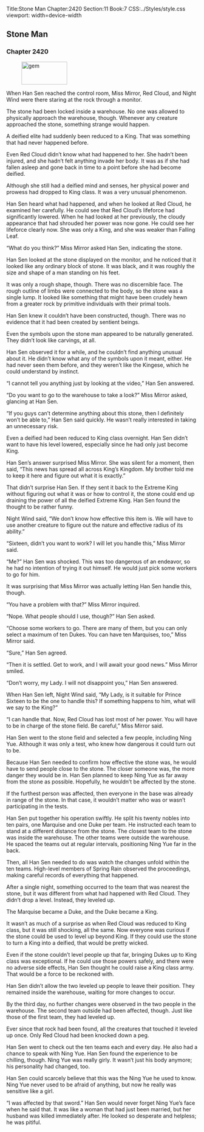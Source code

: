 Title:Stone Man 
Chapter:2420 
Section:11 
Book:7 
CSS:../Styles/style.css 
viewport: width=device-width
  
## Stone Man
### Chapter 2420 
<figure>
	<img src="../Images/gem.gif" alt="gem" id="gem" width="120" height="60" />
</figure>
  

  
  When Han Sen reached the control room, Miss Mirror, Red Cloud, and Night Wind were there staring at the rock through a monitor.

The stone had been locked inside a warehouse. No one was allowed to physically approach the warehouse, though. Whenever any creature approached the stone, something strange would happen.

A deified elite had suddenly been reduced to a King. That was something that had never happened before.

Even Red Cloud didn’t know what had happened to her. She hadn’t been injured, and she hadn’t felt anything invade her body. It was as if she had fallen asleep and gone back in time to a point before she had become deified.

Although she still had a deified mind and senses, her physical power and prowess had dropped to King class. It was a very unusual phenomenon.

Han Sen heard what had happened, and when he looked at Red Cloud, he examined her carefully. He could see that Red Cloud’s lifeforce had significantly lowered. When he had looked at her previously, the cloudy appearance that had shrouded her power was now gone. He could see her lifeforce clearly now. She was only a King, and she was weaker than Falling Leaf.

“What do you think?” Miss Mirror asked Han Sen, indicating the stone.

Han Sen looked at the stone displayed on the monitor, and he noticed that it looked like any ordinary block of stone. It was black, and it was roughly the size and shape of a man standing on his feet.

It was only a rough shape, though. There was no discernible face. The rough outline of limbs were connected to the body, so the stone was a single lump. It looked like something that might have been crudely hewn from a greater rock by primitive individuals with their primal tools.

Han Sen knew it couldn’t have been constructed, though. There was no evidence that it had been created by sentient beings.

Even the symbols upon the stone man appeared to be naturally generated. They didn’t look like carvings, at all.

Han Sen observed it for a while, and he couldn’t find anything unusual about it. He didn’t know what any of the symbols upon it meant, either. He had never seen them before, and they weren’t like the Kingese, which he could understand by instinct.

“I cannot tell you anything just by looking at the video,” Han Sen answered.

“Do you want to go to the warehouse to take a look?” Miss Mirror asked, glancing at Han Sen.

“If you guys can’t determine anything about this stone, then I definitely won’t be able to,” Han Sen said quickly. He wasn’t really interested in taking an unnecessary risk.

Even a deified had been reduced to King class overnight. Han Sen didn’t want to have his level lowered, especially since he had only just become King.

Han Sen’s answer surprised Miss Mirror. She was silent for a moment, then said, “This news has spread all across King’s Kingdom. My brother told me to keep it here and figure out what it is exactly.”

That didn’t surprise Han Sen. If they sent it back to the Extreme King without figuring out what it was or how to control it, the stone could end up draining the power of all the deified Extreme King. Han Sen found the thought to be rather funny.

Night Wind said, “We don’t know how effective this item is. We will have to use another creature to figure out the nature and effective radius of its ability.”

“Sixteen, didn’t you want to work? I will let you handle this,” Miss Mirror said.

“Me?” Han Sen was shocked. This was too dangerous of an endeavor, so he had no intention of trying it out himself. He would just pick some workers to go for him.

It was surprising that Miss Mirror was actually letting Han Sen handle this, though.

“You have a problem with that?” Miss Mirror inquired.

“Nope. What people should I use, though?” Han Sen asked.

“Choose some workers to go. There are many of them, but you can only select a maximum of ten Dukes. You can have ten Marquises, too,” Miss Mirror said.

“Sure,” Han Sen agreed.

“Then it is settled. Get to work, and I will await your good news.” Miss Mirror smiled.

“Don’t worry, my Lady. I will not disappoint you,” Han Sen answered.

When Han Sen left, Night Wind said, “My Lady, is it suitable for Prince Sixteen to be the one to handle this? If something happens to him, what will we say to the King?”

“I can handle that. Now, Red Cloud has lost most of her power. You will have to be in charge of the stone field. Be careful,” Miss Mirror said.

Han Sen went to the stone field and selected a few people, including Ning Yue. Although it was only a test, who knew how dangerous it could turn out to be.

Because Han Sen needed to confirm how effective the stone was, he would have to send people close to the stone. The closer someone was, the more danger they would be in. Han Sen planned to keep Ning Yue as far away from the stone as possible. Hopefully, he wouldn’t be affected by the stone.

If the furthest person was affected, then everyone in the base was already in range of the stone. In that case, it wouldn’t matter who was or wasn’t participating in the tests.

Han Sen put together his operation swiftly. He split his twenty nobles into ten pairs, one Marquise and one Duke per team. He instructed each team to stand at a different distance from the stone. The closest team to the stone was inside the warehouse. The other teams were outside the warehouse. He spaced the teams out at regular intervals, positioning Ning Yue far in the back.

Then, all Han Sen needed to do was watch the changes unfold within the ten teams. High-level members of Spring Rain observed the proceedings, making careful records of everything that happened.

After a single night, something occurred to the team that was nearest the stone, but it was different from what had happened with Red Cloud. They didn’t drop a level. Instead, they leveled up.

The Marquise became a Duke, and the Duke became a King.

It wasn’t as much of a surprise as when Red Cloud was reduced to King class, but it was still shocking, all the same. Now everyone was curious if the stone could be used to level up beyond King. If they could use the stone to turn a King into a deified, that would be pretty wicked.

Even if the stone couldn’t level people up that far, bringing Dukes up to King class was exceptional. If he could use those powers safely, and there were no adverse side effects, Han Sen thought he could raise a King class army. That would be a force to be reckoned with.

Han Sen didn’t allow the two leveled up people to leave their position. They remained inside the warehouse, waiting for more changes to occur.

By the third day, no further changes were observed in the two people in the warehouse. The second team outside had been affected, though. Just like those of the first team, they had leveled up.

Ever since that rock had been found, all the creatures that touched it leveled up once. Only Red Cloud had been knocked down a peg.

Han Sen went to check out the ten teams each and every day. He also had a chance to speak with Ning Yue. Han Sen found the experience to be chilling, though. Ning Yue was really girly. It wasn’t just his body anymore; his personality had changed, too.

Han Sen could scarcely believe that this was the Ning Yue he used to know. Ning Yue never used to be afraid of anything, but now he really was sensitive like a girl.

“I was affected by that sword.” Han Sen would never forget Ning Yue’s face when he said that. It was like a woman that had just been married, but her husband was killed immediately after. He looked so desperate and helpless; he was pitiful.
